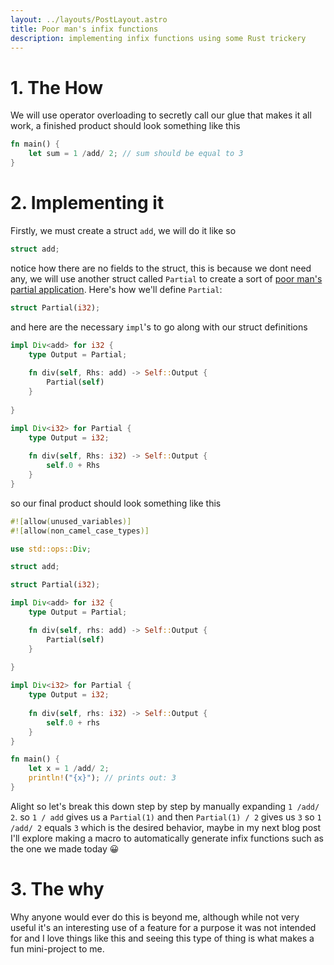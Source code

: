 ```yaml
---
layout: ../layouts/PostLayout.astro
title: Poor man's infix functions
description: implementing infix functions using some Rust trickery
---
```


# 1. The How
We will use operator overloading to secretly call our glue that makes it all work, a finished product should look something like this

```rs
fn main() {
    let sum = 1 /add/ 2; // sum should be equal to 3
}
```

# 2. Implementing it
Firstly, we must create a struct `add`, we will do it like so

```rs
struct add;
```
notice how there are no fields to the struct, this is because we dont need any, we will use another struct called `Partial` to create a sort of [poor man's partial application](https://suneettipirneni.stream/posts/partial-application-at-home/).
Here's how we'll define `Partial`:
```rs
struct Partial(i32);
```

and here are the necessary `impl`'s to go along with our struct definitions
```rs
impl Div<add> for i32 {
    type Output = Partial;
    
    fn div(self, Rhs: add) -> Self::Output {
        Partial(self)
    }
    
}

impl Div<i32> for Partial {
    type Output = i32;
    
    fn div(self, Rhs: i32) -> Self::Output {
        self.0 + Rhs
    }
}
```

so our final product should look something like this

```rs
#![allow(unused_variables)]
#![allow(non_camel_case_types)]

use std::ops::Div;

struct add;

struct Partial(i32);

impl Div<add> for i32 {
    type Output = Partial;

    fn div(self, rhs: add) -> Self::Output {
        Partial(self)
    }
    
}

impl Div<i32> for Partial {
    type Output = i32;
    
    fn div(self, rhs: i32) -> Self::Output {
        self.0 + rhs
    }
}

fn main() {
    let x = 1 /add/ 2;
    println!("{x}"); // prints out: 3
}
```

Alight so let's break this down step by step by manually expanding `1 /add/ 2`.
so `1 / add` gives us a `Partial(1)` and then `Partial(1) / 2` gives us `3` so `1 /add/ 2` equals `3` which is the desired behavior, maybe in my next blog post I'll explore making a macro to automatically generate infix functions such as the one we made today 😀


# 3. The why
Why anyone would ever do this is beyond me, although while not very useful it's an interesting use of a feature for a purpose it was not intended for and I love things like this and seeing this type of thing is what makes a fun mini-project to me.
